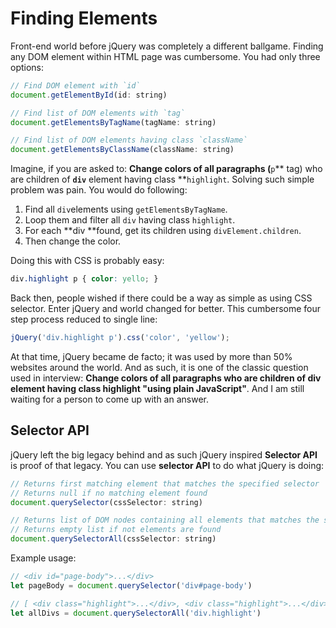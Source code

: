 # Finding Elements

Front-end world before jQuery was completely a different ballgame. Finding any DOM element within HTML page was cumbersome. You had only three options:

```js
// Find DOM element with `id`
document.getElementById(id: string)

// Find list of DOM elements with `tag`
document.getElementsByTagName(tagName: string)

// Find list of DOM elements having class `className`
document.getElementsByClassName(className: string)
```

Imagine, if you are asked to: **Change colors of all paragraphs \(**`p`** tag\) who are children of **`div`** element having class **`highlight`. Solving such simple problem was pain. You would do following:

1. Find all `div`elements using `getElementsByTagName`.
2. Loop them and filter all `div` having class `highlight`.
3. For each **div **found, get its children using `divElement.children`.
4. Then change the color.

Doing this with CSS is probably easy:

```css
div.highlight p { color: yello; }
```

Back then, people wished if there could be a way as simple as using CSS selector. Enter jQuery and world changed for better. This  cumbersome four step process reduced to single line:

```js
jQuery('div.highlight p').css('color', 'yellow');
```

At that time, jQuery became de facto; it was used by more than 50% websites around the world. And as such, it is one of the classic question used in interview: **Change colors of all paragraphs who are children of div element having class highlight "using plain JavaScript"**. And I am still waiting for a person to come up with an answer.

## Selector API

jQuery left the big legacy behind and as such jQuery inspired **Selector API** is proof of that legacy. You can use **selector API** to do what jQuery is doing:

```js
// Returns first matching element that matches the specified selector
// Returns null if no matching element found
document.querySelector(cssSelector: string)

// Returns list of DOM nodes containing all elements that matches the selector
// Returns empty list if not elements are found
document.querySelectorAll(cssSelector: string)
```

Example usage:

```js
// <div id="page-body">...</div>
let pageBody = document.querySelector('div#page-body')

// [ <div class="highlight">...</div>, <div class="highlight">...</div>, ... ]
let allDivs = document.querySelectorAll('div.highlight')
```



